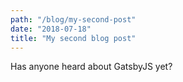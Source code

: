```yaml
---
path: "/blog/my-second-post"
date: "2018-07-18"
title: "My second blog post"
---
```


Has anyone heard about GatsbyJS yet?